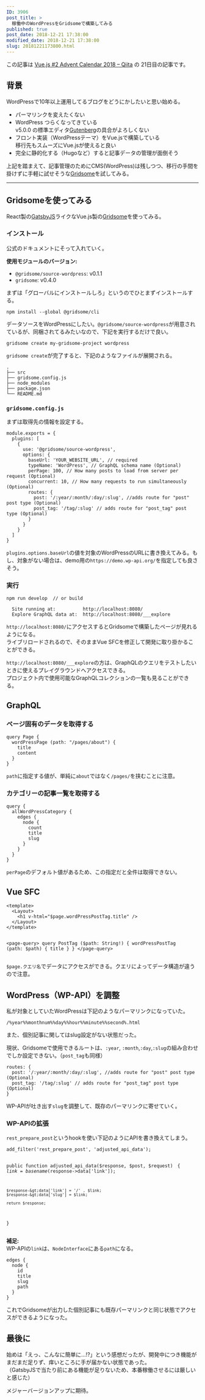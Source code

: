 ```yaml
---
ID: 3906
post_title: >
  稼働中のWordPressをGridsomeで構築してみる
published: true
post_date: 2018-12-21 17:38:00
modified_date: 2018-12-21 17:38:00
slug: 20181221173800.html
---
```

<div class="c-alert is-info">この記事は <a href="https://qiita.com/advent-calendar/2018/vuejs-2">Vue.js #2 Advent Calendar 2018 &#8211; Qiita</a> の 21日目の記事です。</div>
<h2>背景</h2>
<p>WordPressで10年以上運用してるブログをどうにかしたいと思い始める。</p>
<ul>
<li>パーマリンクを変えたくない</li>
<li>WordPress つらくなってきている<br />
v5.0.0 の標準エディタ<a href="https://ja.wordpress.org/plugins/gutenberg/">Gutenberg</a>の具合がよろしくない</li>
<li>フロント実装（WordPressテーマ）をVue.jsで構築している<br />
移行先もスムーズにVue.jsが使えると良い</li>
<li>完全に静的化する（Hugoなど）すると記事データの管理が面倒そう</li>
</ul>
<p>上記を踏まえて、記事管理のためにCMS(WordPress)は残しつつ、移行の手間を掛けずに手軽に試せそうな<a href="https://gridsome.org/">Gridsome</a>を試してみる。</p>
<hr />
<h2>Gridsomeを使ってみる</h2>
<p>React製の<a href="https://www.gatsbyjs.org/">GatsbyJS</a>ライクなVue.js製の<a href="https://gridsome.org/">Gridsome</a>を使ってみる。</p>
<h3>インストール</h3>
<p>公式のドキュメントにそって入れていく。</p>
<p><strong>使用モジュールのバージョン:</strong></p>
<ul>
<li><code>@gridsome/source-wordpress</code>:  v0.1.1</li>
<li><code>gridsome</code>:  v0.4.0</li>
</ul>
<p>まずは「グローバルにインストールしろ」というのでひとまずインストールする。</p>
<pre><code class="bash">npm install --global @gridsome/cli
</code></pre>
<p>データソースをWordPressにしたい。<code>@gridsome/source-wordpress</code>が用意されているが、同梱されてるみたいなので、下記を実行するだけで良い。</p>
<pre><code class="bash">gridsome create my-gridsome-project wordpress
</code></pre>
<p><code>gridsome create</code>が完了すると、下記のようなファイルが展開される。</p>
<pre><code>.
├── src
├── gridsome.config.js
├── node_modules
├── package.json
└── README.md
</code></pre>
<h3><code>gridsome.config.js</code></h3>
<p>まずは取得先の情報を設定する。</p>
<pre><code class="language-js">module.exports = {
  plugins: [
    {
      use: '@gridsome/source-wordpress',
      options: {
        baseUrl: 'YOUR_WEBSITE_URL', // required
        typeName: 'WordPress', // GraphQL schema name (Optional)
        perPage: 100, // How many posts to load from server per request (Optional)
        concurrent: 10, // How many requests to run simultaneously (Optional)
        routes: {
          post: '/:year/:month/:day/:slug', //adds route for "post" post type (Optional)
          post_tag: '/tag/:slug' // adds route for "post_tag" post type (Optional)
        }
      }
    }
  ]
}
</code></pre>
<p><code>plugins.options.baseUrl</code>の値を対象のWordPressのURLに書き換えてみる。もし、対象がない場合は、demo用の<code>https://demo.wp-api.org/</code>を指定しても良さそう。</p>
<h3>実行</h3>
<pre><code>npm run develop  // or build
</code></pre>
<pre><code>  Site running at:          http://localhost:8080/
  Explore GraphQL data at:  http://localhost:8080/___explore
</code></pre>
<p><code>http://localhost:8080/</code>にアクセスするとGridsomeで構築したページが見れるようになる。<br />
ライブリロードされるので、そのままVue SFCを修正して開発に取り掛かることができる。</p>
<p><code>http://localhost:8080/___explore</code>の方は、GraphQLのクエリをテストしたいときに使えるプレイグラウンドへアクセスできる。<br />
プロジェクト内で使用可能なGraphQLコレクションの一覧も見ることができる。</p>
<h2>GraphQL</h2>
<h3>ページ固有のデータを取得する</h3>
<pre><code class="graphql">query Page {
  wordPressPage (path: "/pages/about") {
    title
    content
  }
}
</code></pre>
<p><code>path</code>に指定する値が、単純に<code>about</code>ではなく<code>/pages/</code>を挟むことに注意。</p>
<h3>カテゴリーの記事一覧を取得する</h3>
<pre><code class="graphql">query {
  allWordPressCategory {
    edges {
      node {
        count
        title
        slug
      }
    }
  }
}
</code></pre>
<p><code>perPage</code>のデフォルト値があるため、この指定だと全件は取得できない。</p>
<h2>Vue SFC</h2>
<pre><code>&lt;template&gt;
  &lt;Layout&gt;
    &lt;h1 v-html="$page.wordPressPostTag.title" /&gt;
  &lt;/Layout&gt;
&lt;/template&gt;

&lt;page-query&gt;
query PostTag ($path: String!) {
  wordPressPostTag (path: $path) {
    title
  }
}
&lt;/page-query&gt;
</code></pre>
<p><code>$page.クエリ名</code>でデータにアクセスができる。クエリによってデータ構造が違うので注意。</p>
<h2>WordPress（WP-API）を調整</h2>
<p>私が対象としていたWordPressは下記のようなパーマリンクになっていた。</p>
<pre><code>/%year%%monthnum%%day%%hour%%minute%%second%.html
</code></pre>
<p>また、個別記事に関してはslug設定がない状態だった。</p>
<p>現状、Gridsomeで使用できるルートは、<code>:year</code>, <code>:month</code>,<code>:day</code>,<code>:slug</code>の組み合わせでしか設定できない。（<code>post_tag</code>も同様）</p>
<pre><code class="language-js">routes: {
  post: '/:year/:month/:day/:slug', //adds route for "post" post type (Optional)
  post_tag: '/tag/:slug' // adds route for "post_tag" post type (Optional)
}
</code></pre>
<p>WP-APIが吐き出す<code>slug</code>を調整して、既存のパーマリンクに寄せていく。</p>
<h3>WP-APIの拡張</h3>
<p><code>rest_prepare_post</code>というhookを使い下記のようにAPIを書き換えてしまう。</p>
<pre><code class="language-php">add_filter('rest_prepare_post', 'adjusted_api_data');

public function adjusted_api_data($response, $post, $request)　{
    $link = basename($response-&gt;data['link']);

    $response-&gt;data['link'] = '/' . $link;
    $response-&gt;data['slug'] = $link;

    return $response;
}
</code></pre>
<p><strong>補足:</strong><br />
WP-APIの<code>link</code>は、<code>NodeInterface</code>にある<code>path</code>になる。</p>
<pre><code>edges {
  node {
    id
    title
    slug
    path
  }
}
</code></pre>
<p>これでGridsomeが出力した個別記事にも既存パーマリンクと同じ状態でアクセスができるようになった。</p>
<h2>最後に</h2>
<p>始めは「えっ、こんなに簡単に…!?」という感想だったが、開発中につき機能がまだまだ足りず、痒いところに手が届かない状態であった。<br />
（GatsbyJSで当たり前にある機能が足りないため、本番稼働させるには厳しいと感じた）</p>
<p>メジャーバージョンアップに期待。</p>